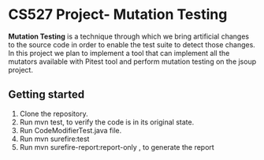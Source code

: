# CS527 Project- Mutation Testing

**Mutation Testing** is a technique through which we bring artificial changes to the source code in order to enable the test suite to detect those changes. In this project we plan to implement a tool that can implement all the mutators available with Pitest tool and perform mutation testing on the jsoup project.



## Getting started
1. Clone the repository.
2. Run mvn test, to verify the code is in its original state.
2. Run CodeModifierTest.java file.
3. Run mvn surefire:test
4. Run  mvn surefire-report:report-only , to generate the report
